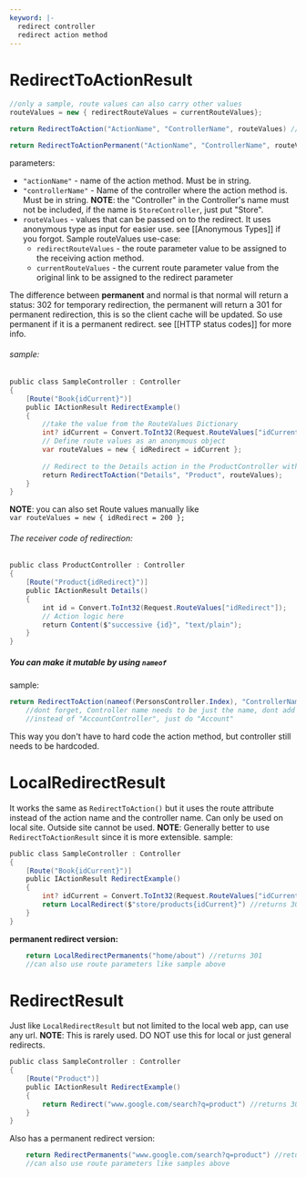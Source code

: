 ```yaml
---
keyword: |-
  redirect controller
  redirect action method
---
```

# RedirectToActionResult
```c#
//only a sample, route values can also carry other values
routeValues = new { redirectRouteValues = currentRouteValues}; 

return RedirectToAction("ActionName", "ControllerName", routeValues) //temporary redirection 302

return RedirectToActionPermanent("ActionName", "ControllerName", routeValues) //permanent redirection 301
```
parameters:
- `"actionName"` - name of the action method. Must be in string.
- `"controllerName"` - Name of the controller where the action method is. Must be in string.
	**NOTE**: the "Controller" in the Controller's name must not be included, if the name is `StoreController`, just put "Store".
- `routeValues` - values that can be passed on to the redirect. It uses anonymous type as input for easier use. see [[Anonymous Types]] if you forgot.
	Sample routeValues use-case:
	- `redirectRouteValues` - the route parameter value to be assigned to the receiving action method.
	- `currentRouteValues` - the current route parameter value from the original link to be assigned to the redirect parameter

The difference between **permanent** and normal is that normal will return a status: 302 for temporary redirection, the permanent will return a 301 for permanent redirection, this is so the client cache will be updated. So use permanent if it is a permanent redirect. see [[HTTP status codes]] for more info.
###### sample:
```c#
public class SampleController : Controller
{
	[Route("Book{idCurrent}")]
	public IActionResult RedirectExample()
	{
		//take the value from the RouteValues Dictionary
		int? idCurrent = Convert.ToInt32(Request.RouteValues["idCurrent"]);
		// Define route values as an anonymous object
		var routeValues = new { idRedirect = idCurrent };
		
		// Redirect to the Details action in the ProductController with route values
		return RedirectToAction("Details", "Product", routeValues);
	}
}
```
**NOTE**: you can also set Route values manually like `var routeValues = new { idRedirect = 200 };`
###### The receiver code of redirection:
```c#
public class ProductController : Controller
{
    [Route("Product{idRedirect}")]
    public IActionResult Details()
    {
        int id = Convert.ToInt32(Request.RouteValues["idRedirect"]);
        // Action logic here
        return Content($"successive {id}", "text/plain");
    }
}
```
##### You can make it mutable by using `nameof`
sample:
```c#
return RedirectToAction(nameof(PersonsController.Index), "ControllerName");
	//dont forget, Controller name needs to be just the name, dont add the Controller
	//instead of "AccountController", just do "Account"
```
This way you don't have to hard code the action method, but controller still needs to be hardcoded.
# LocalRedirectResult
It works the same as `RedirectToAction()` but it uses the route attribute  instead of the action name and the controller name.
Can only be used on local site. Outside site cannot be used. 
**NOTE**: Generally better to use `RedirectToActionResult` since it is more extensible.
sample:
```c#
public class SampleController : Controller
{
	[Route("Book{idCurrent}")]
	public IActionResult RedirectExample()
	{
		int? idCurrent = Convert.ToInt32(Request.RouteValues["idCurrent"]); //take route parameter from RouteValues 
		return LocalRedirect($"store/products{idCurrent}") //returns 302
	}
}
```
**permanent redirect version:**
```c#
	return LocalRedirectPermanents("home/about") //returns 301
	//can also use route parameters like sample above
```
# RedirectResult
Just like `LocalRedirectResult` but not limited to the local web app, can use any url.
**NOTE**: This is rarely used. DO NOT use this for local or just general redirects.
```c#
public class SampleController : Controller
{
	[Route("Product")]
	public IActionResult RedirectExample()
	{ 
		return Redirect("www.google.com/search?q=product") //returns 302
	}
}
```
Also has a permanent redirect version:
```c#
	return RedirectPermanents("www.google.com/search?q=product") //returns 301
	//can also use route parameters like samples above
```